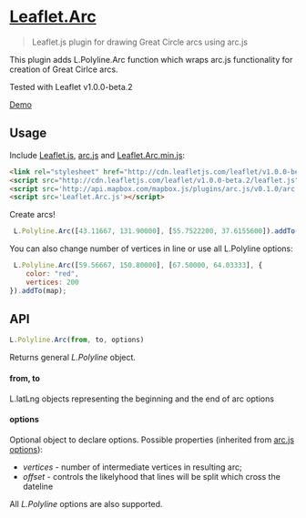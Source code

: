 # [Leaflet.Arc](https://github.com/MAD-GooZe/Leaflet.Arc)
> Leaflet.js plugin for drawing Great Circle arcs using arc.js

This plugin adds L.Polyline.Arc function which wraps arc.js functionality for creation of Great Cirlce arcs.

Tested with Leaflet v1.0.0-beta.2

[Demo](http://mad-gooze.github.io/Leaflet.Arc/)
## Usage
Include [Leaflet.js](http://leafletjs.com/), [arc.js](https://github.com/springmeyer/arc.js) and [Leaflet.Arc.min.js](https://raw.githubusercontent.com/MAD-GooZe/Leaflet.Arc/gh-pages/Leaflet.Arc.min.js):
```html
<link rel="stylesheet" href="http://cdn.leafletjs.com/leaflet/v1.0.0-beta.2/leaflet.css"/>
<script src="http://cdn.leafletjs.com/leaflet/v1.0.0-beta.2/leaflet.js"></script>
<script src='http://api.mapbox.com/mapbox.js/plugins/arc.js/v0.1.0/arc.js'></script>
<script src='Leaflet.Arc.js'></script>
```
Create arcs!
```javascript
 L.Polyline.Arc([43.11667, 131.90000], [55.7522200, 37.6155600]).addTo(map);
```
You can also change number of vertices in line or use all L.Polyline options:
```javascript
 L.Polyline.Arc([59.56667, 150.80000], [67.50000, 64.03333], {
    color: "red",
    vertices: 200
}).addTo(map);
```
## API
```javascript
L.Polyline.Arc(from, to, options)
```
Returns general _L.Polyline_ object.
#### from, to
L.latLng objects representing the beginning and the end of arc
options
#### options
Optional object to declare options. Possible properties (inherited from [arc.js options](https://github.com/springmeyer/arc.js/#arc-options)):

* _vertices_ - number of intermediate vertices in resulting arc;
* _offset_ - controls the likelyhood that lines will be split which cross the dateline

All _L.Polyline_ options are also supported.

